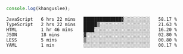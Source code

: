 ```js
console.log(khanguslee);
```

<!--START_SECTION:waka-->

```text
JavaScript   6 hrs 22 mins   ██████████████▓░░░░░░░░░░   58.17 %
TypeScript   2 hrs 22 mins   █████▒░░░░░░░░░░░░░░░░░░░   21.63 %
HTML         1 hr 46 mins    ████░░░░░░░░░░░░░░░░░░░░░   16.20 %
JSON         18 mins         ▓░░░░░░░░░░░░░░░░░░░░░░░░   02.80 %
LESS         5 mins          ▒░░░░░░░░░░░░░░░░░░░░░░░░   00.80 %
YAML         1 min           ░░░░░░░░░░░░░░░░░░░░░░░░░   00.17 %
```

<!--END_SECTION:waka-->

<!--
**khanguslee/khanguslee** is a ✨ _special_ ✨ repository because its `README.md` (this file) appears on your GitHub profile.

Here are some ideas to get you started:

- 🔭 I’m currently working on ...
- 🌱 I’m currently learning ...
- 👯 I’m looking to collaborate on ...
- 🤔 I’m looking for help with ...
- 💬 Ask me about ...
- 📫 How to reach me: ...
- 😄 Pronouns: ...
- ⚡ Fun fact: ...
-->
